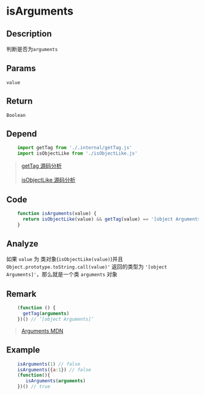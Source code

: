 # isArguments

## Description 
判断是否为`arguments`
## Params
`value`

## Return
`Boolean`

## Depend
```js
    import getTag from './.internal/getTag.js'
    import isObjectLike from './isObjectLike.js'
```
> [getTag 源码分析](../internal/getTag.md)
> <br/>
> <br/>
> [isObjectLike 源码分析](./isObjectLike.md)
> 

## Code
```js
    function isArguments(value) {
      return isObjectLike(value) && getTag(value) == '[object Arguments]'
    }
```
## Analyze
如果 `value` 为 类对象(`isObjectLike(value)`)并且 `Object.prototype.toString.call(value)'` 返回的类型为 `'[object Arguments]'`，那么就是一个类 `arguments` 对象

## Remark
```js
    (function () {
      getTag(arguments)
    })() // ‘[object Arguments]’
```

> [Arguments MDN](https://developer.mozilla.org/zh-CN/docs/Web/JavaScript/Reference/Functions/arguments)
> 

## Example
```js
    isArguments(1) // false
    isArguments({a:1}) // false
    (function(){
       isArguments(arguments)
    })() // true
```
